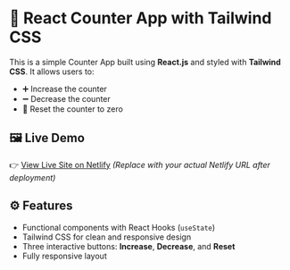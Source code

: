 # 🔢 React Counter App with Tailwind CSS

This is a simple Counter App built using **React.js** and styled with **Tailwind CSS**. It allows users to:

- ➕ Increase the counter
- ➖ Decrease the counter
- 🔄 Reset the counter to zero

## 🖼️ Live Demo

👉 [View Live Site on Netlify](https://counter416.netlify.app)
_(Replace with your actual Netlify URL after deployment)_

## ⚙️ Features

- Functional components with React Hooks (`useState`)
- Tailwind CSS for clean and responsive design
- Three interactive buttons: **Increase**, **Decrease**, and **Reset**
- Fully responsive layout
